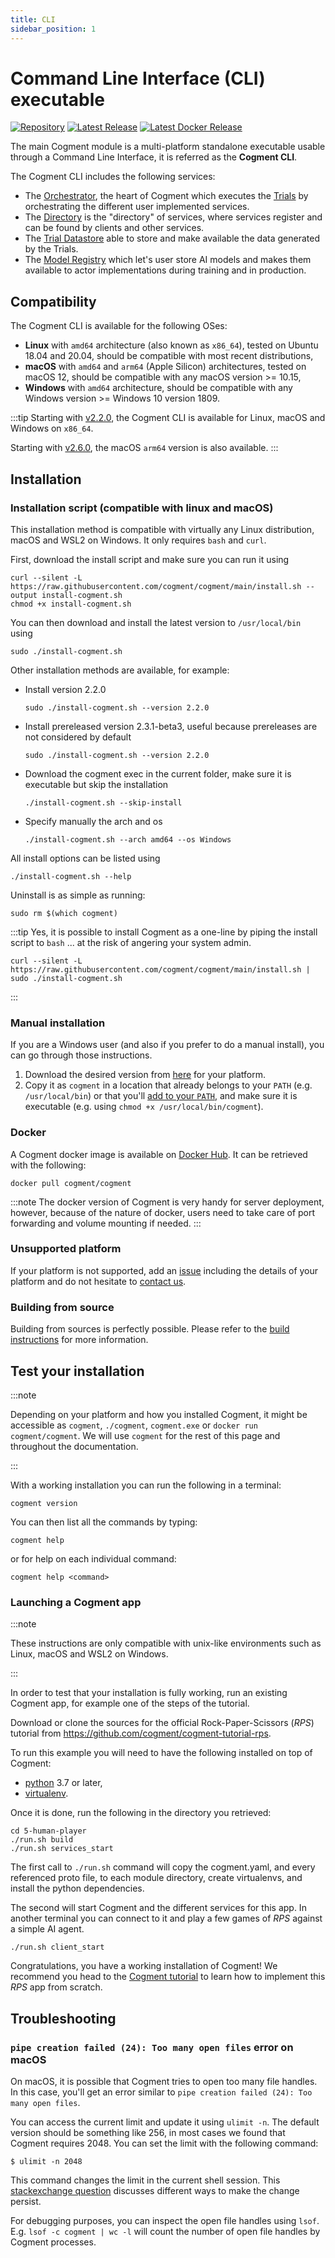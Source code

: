 ```yaml
---
title: CLI
sidebar_position: 1
---
```


# Command Line Interface (CLI) executable

[![Repository](https://img.shields.io/badge/repository-cogment%2Fcogment-%235217b8?style=for-the-badge&logo=github)](https://github.com/cogment/cogment) [![Latest Release](https://img.shields.io/github/v/release/cogment/cogment?label=latest%20release&sort=semver&style=for-the-badge)](https://github.com/cogment/cogment/releases)
[![Latest Docker Release](https://img.shields.io/docker/v/cogment/cogment?label=latest%20docker%20release&sort=semver&style=for-the-badge)](https://hub.docker.com/r/cogment/cogment)

The main Cogment module is a multi-platform standalone executable usable through a Command Line Interface, it is referred as the **Cogment CLI**.

The Cogment CLI includes the following services:

-   The [Orchestrator](./orchestrator.md), the heart of Cogment which executes the [Trials](../../guide/core-concepts.md#trials) by orchestrating the different user implemented services.
-   The [Directory](./directory/directory-server.md) is the "directory" of services, where services register and can be found by clients and other services.
-   The [Trial Datastore](./trial-datastore/trial-datastore-server.md) able to store and make available the data generated by the Trials.
-   The [Model Registry](./model-registry.md) which let's user store AI models and makes them available to actor implementations during training and in production.

## Compatibility

The Cogment CLI is available for the following OSes:

-   **Linux** with `amd64` architecture (also known as `x86_64`), tested on Ubuntu 18.04 and 20.04, should be compatible with most recent distributions,
-   **macOS** with `amd64` and `arm64` (Apple Silicon) architectures, tested on macOS 12, should be compatible with any macOS version >= 10.15,
-   **Windows** with `amd64` architecture, should be compatible with any Windows version >= Windows 10 version 1809.

:::tip
Starting with [v2.2.0](https://github.com/cogment/cogment/releases/tag/v2.2.0), the Cogment CLI is available for Linux, macOS and Windows on `x86_64`.

Starting with [v2.6.0](https://github.com/cogment/cogment/releases/tag/v2.6.0), the macOS `arm64` version is also available.
:::

## Installation

### Installation script (compatible with linux and macOS)

This installation method is compatible with virtually any Linux distribution, macOS and WSL2 on Windows. It only requires `bash` and `curl`.

First, download the install script and make sure you can run it using

```console
curl --silent -L https://raw.githubusercontent.com/cogment/cogment/main/install.sh --output install-cogment.sh
chmod +x install-cogment.sh
```

You can then download and install the latest version to `/usr/local/bin` using

```console
sudo ./install-cogment.sh
```

Other installation methods are available, for example:

-   Install version 2.2.0
    ```console
    sudo ./install-cogment.sh --version 2.2.0
    ```
-   Install prereleased version 2.3.1-beta3, useful because prereleases are not considered by default
    ```console
    sudo ./install-cogment.sh --version 2.2.0
    ```
-   Download the cogment exec in the current folder, make sure it is executable but skip the installation
    ```console
    ./install-cogment.sh --skip-install
    ```
-   Specify manually the arch and os
    ```console
    ./install-cogment.sh --arch amd64 --os Windows
    ```

All install options can be listed using

```console
./install-cogment.sh --help
```

Uninstall is as simple as running:

```console
sudo rm $(which cogment)
```

:::tip
Yes, it is possible to install Cogment as a one-line by piping the install script to `bash` ... at the risk of angering your system admin.

```console
curl --silent -L https://raw.githubusercontent.com/cogment/cogment/main/install.sh | sudo ./install-cogment.sh
```

:::

### Manual installation

If you are a Windows user (and also if you prefer to do a manual install), you can go through those instructions.

1. Download the desired version from [here](https://github.com/cogment/cogment/releases/) for your platform.
2. Copy it as `cogment` in a location that already belongs to your `PATH` (e.g. `/usr/local/bin`) or that you'll [add to your `PATH`](https://superuser.com/questions/284342/what-are-path-and-other-environment-variables-and-how-can-i-set-or-use-them), and make sure it is executable (e.g. using `chmod +x /usr/local/bin/cogment`).

### Docker

A Cogment docker image is available on [Docker Hub](https://hub.docker.com/r/cogment/cogment). It can be retrieved with the following:

```console
docker pull cogment/cogment
```

:::note
The docker version of Cogment is very handy for server deployment, however, because of the nature of docker, users need to take care of port forwarding and volume mounting if needed.
:::

### Unsupported platform

If your platform is not supported, add an [issue](https://github.com/cogment/cogment/issues) including the details of your platform and do not hesitate to [contact us](../../community-channels.md).

### Building from source

Building from sources is perfectly possible. Please refer to the [build instructions](https://github.com/cogment/cogment#developers) for more information.

## Test your installation

:::note

Depending on your platform and how you installed Cogment, it might be accessible as `cogment`, `./cogment`, `cogment.exe` or `docker run cogment/cogment`. We will use `cogment` for the rest of this page and throughout the documentation.

:::

With a working installation you can run the following in a terminal:

```console
cogment version
```

You can then list all the commands by typing:

```console
cogment help
```

or for help on each individual command:

```console
cogment help <command>
```

### Launching a Cogment app

:::note

These instructions are only compatible with unix-like environments such as Linux, macOS and WSL2 on Windows.

:::

In order to test that your installation is fully working, run an existing Cogment app, for example one of the steps of the tutorial.

Download or clone the sources for the official Rock-Paper-Scissors (_RPS_) tutorial from <https://github.com/cogment/cogment-tutorial-rps>.

To run this example you will need to have the following installed on top of Cogment:

-   [python](https://www.python.org/) 3.7 or later,
-   [virtualenv](https://virtualenv.pypa.io/en/latest/).

Once it is done, run the following in the directory you retrieved:

```console
cd 5-human-player
./run.sh build
./run.sh services_start
```

The first call to `./run.sh` command will copy the cogment.yaml, and every referenced proto file, to each module directory, create virtualenvs, and install the python dependencies.

The second will start Cogment and the different services for this app. In another terminal you can connect to it and play a few games of _RPS_ against a simple AI agent.

```console
./run.sh client_start
```

Congratulations, you have a working installation of Cogment! We recommend you head to the [Cogment tutorial](../../guide/tutorial/index.md) to learn how to implement this _RPS_ app from scratch.

## Troubleshooting

### `pipe creation failed (24): Too many open files` error on macOS

On macOS, it is possible that Cogment tries to open too many file handles. In this case, you'll get an error similar to `pipe creation failed (24): Too many open files`.

You can access the current limit and update it using `ulimit -n`. The default version should be something like 256, in most cases we found that Cogment requires 2048. You can set the limit with the following command:

```console
$ ulimit -n 2048
```

This command changes the limit in the current shell session. This [stackexchange question](https://unix.stackexchange.com/q/176671) discusses different ways to make the change persist.

For debugging purposes, you can inspect the open file handles using `lsof`. E.g. `lsof -c cogment | wc -l` will count the number of open file handles by Cogment processes.
